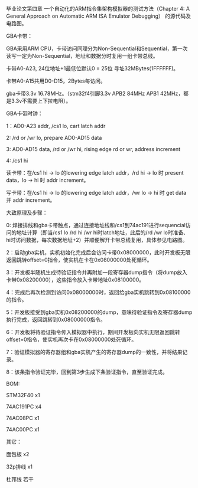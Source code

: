毕业论文第四章 一个自动化的ARM指令集架构模拟器的测试方法（Chapter 4: A General Approach on Automatic ARM ISA Emulator Debugging） 的源代码及电路图。


GBA卡带：

GBA采用ARM CPU，卡带访问同理分为Non-Sequential和Sequential，第一次读写一定为Non-Sequential，地址和数据分时复用一组卡带总线。

卡带A0-A23, 24位地址+1最低位默认0 = 25位 寻址32MBytes(1FFFFFF)。

卡带A0-A15共用D0-D15，2Bytes每访问。

gba卡带3.3v 16.78MHz。（stm32f4引脚3.3v APB2 84MHz APB1 42MHz，都是3.3v不需要上下拉电阻）。


GBA卡带时钟：

1：AD0-A23 addr, /cs1 lo, cart latch addr

2: /rd or /wr lo, prepare AD0-AD15 data

3: AD0-AD15 data, /rd or /wr hi, rising edge rd or wr, address increment

4: /cs1 hi

读卡带：在/cs1 hi → lo 的lowering edge latch addr，/rd hi → lo 时 present data，lo → hi 时 addr increment。

写卡带：在/cs1 hi → lo 的lowering edge latch addr，/wr lo → hi 时 get data 并 addr increment。


大致原理及步骤：

0: 焊接排线和gba卡带触点，通过连接地址线和/cs1到74ac191进行sequencial访问的地址计算（即当/cs1 lo /rd hi /wr hi时latch地址，此后的/rd /wr lo时准备、hi时访问数据，每次数据地址+2）并顺便解开卡带总线复用，具体参见电路图。

2：启动gba实机，实机初始化完成后会访问卡带0x08000000，此时开发板无限返回跳转offset=0指令，使实机在卡在0x08000000处死循环。

3：开发板半随机生成待验证指令并再附加一段寄存器dump指令（将dump放入卡带0x08200000），这些指令放入卡带地址0x08100000。

4：完成后再次检测到访问0x08000000时，返回给gba实机跳转到0x08100000的指令。

5：开发板接受到gba实机0x08200000的dump，意味待验证指令及寄存器dump执行完成，返回跳转到0x08000000指令。

6：开发板将待验证指令传入模拟器中执行，期间开发板向实机无限返回跳转offset=0指令，使实机再次卡在0x08000000处死循环。

7：验证模拟器的寄存器组和gba实机产生的寄存器dump的一致性，并将结果记录。

8：该条指令验证完毕，回到第3步生成下条验证指令，直至验证完成。


BOM:

STM32F40  x1

74AC191PC x4

74AC08PC  x1

74AC00PC  x1


其它：

面包板    x2

32p排线   x1

杜邦线    若干